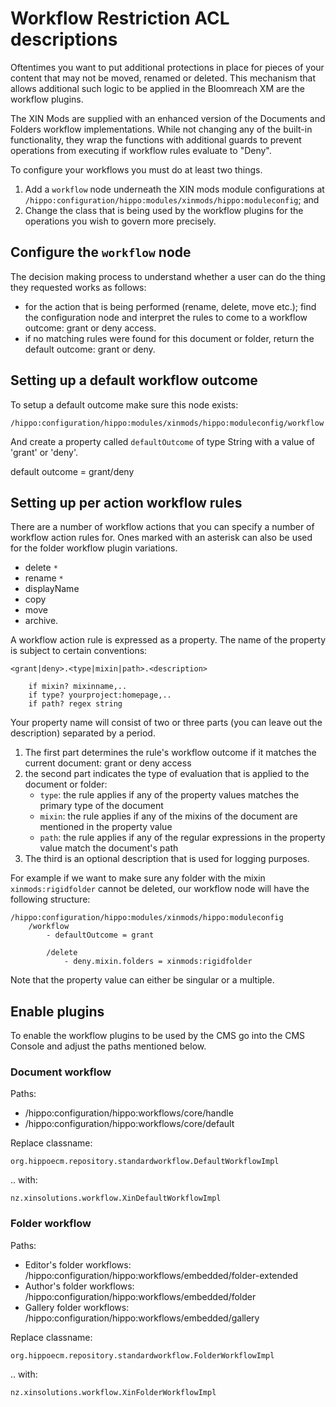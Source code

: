 # Workflow Restriction ACL descriptions

Oftentimes you want to put additional protections in place for pieces of your content that may not be moved,
renamed or deleted. This mechanism that allows additional such logic to be applied in the Bloomreach XM are the
workflow plugins. 

The XIN Mods are supplied with an enhanced version of the Documents and Folders workflow implementations. While 
not changing any of the built-in functionality, they wrap the functions with additional guards to
prevent operations from executing if workflow rules evaluate to "Deny".

To configure your workflows you must do at least two things.

1. Add a `workflow` node underneath the XIN mods module configurations at `/hippo:configuration/hippo:modules/xinmods/hippo:moduleconfig`; and
2. Change the class that is being used by the workflow plugins for the operations you wish to govern more precisely. 

## Configure the `workflow` node

The decision making process to understand whether a user can do the thing they requested works as follows:

* for the action that is being performed (rename, delete, move etc.); find the configuration node and interpret the 
rules to come to a workflow outcome: grant or deny access.
* if no matching rules were found for this document or folder, return the default outcome: grant or deny.


## Setting up a default workflow outcome

To setup a default outcome make sure this node exists:

    /hippo:configuration/hippo:modules/xinmods/hippo:moduleconfig/workflow

And create a property called `defaultOutcome` of type String with a value of 'grant' or 'deny'.

default outcome = grant/deny

## Setting up per action workflow rules

There are a number of workflow actions that you can specify a number of workflow action rules for. Ones marked with 
an asterisk can also be used for the folder workflow plugin variations. 

* delete `*`
* rename `*`
* displayName 
* copy 
* move
* archive.

A workflow action rule is expressed as a property. The name of the property is subject to certain conventions:

	<grant|deny>.<type|mixin|path>.<description>
		
		if mixin? mixinname,..
		if type? yourproject:homepage,..
		if path? regex string

Your property name will consist of two or three parts (you can leave out the description) separated by a period.

1. The first part determines the rule's workflow outcome if it matches the current document: grant or deny access
2. the second part indicates the type of evaluation that is applied to the document or folder:
    - `type`: the rule applies if any of the property values matches the primary type of the document
    - `mixin`: the rule applies if any of the mixins of the document are mentioned in the property value
    - `path`: the rule applies if any of the regular expressions in the property value match the document's path
3. The third is an optional description that is used for logging purposes.

For example if we want to make sure any folder with the mixin `xinmods:rigidfolder` cannot be deleted, our workflow
node will have the following structure:

    /hippo:configuration/hippo:modules/xinmods/hippo:moduleconfig
        /workflow
            - defaultOutcome = grant

            /delete
                - deny.mixin.folders = xinmods:rigidfolder

Note that the property value can either be singular or a multiple. 

## Enable plugins

To enable the workflow plugins to be used by the CMS go into the CMS Console and adjust the paths mentioned below.

### Document workflow

Paths: 

* /hippo:configuration/hippo:workflows/core/handle 
* /hippo:configuration/hippo:workflows/core/default

Replace classname:

	org.hippoecm.repository.standardworkflow.DefaultWorkflowImpl

.. with:

	nz.xinsolutions.workflow.XinDefaultWorkflowImpl

### Folder workflow

Paths:

* Editor's folder workflows: /hippo:configuration/hippo:workflows/embedded/folder-extended
* Author's folder workflows: /hippo:configuration/hippo:workflows/embedded/folder
* Gallery folder workflows: /hippo:configuration/hippo:workflows/embedded/gallery

Replace classname:

    org.hippoecm.repository.standardworkflow.FolderWorkflowImpl

.. with:

    nz.xinsolutions.workflow.XinFolderWorkflowImpl

